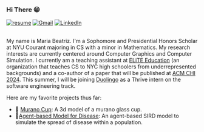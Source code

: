 <h3> Hi There 😁 </h3>
 <a href="https://github.com/mariabeatrizsilva/resume/blob/main/MariaBeatriz_Silva_Resume-12.pdf"><img img src="https://img.shields.io/badge/access-my_resume-8A2BE2" alt="resume"/></a>
<a href="mailto:mariasilva@nyu.edu"><img img src="https://img.shields.io/badge/gmail-%23EA4335.svg?style=plastic&logo=gmail&logoColor=white" alt="Gmail"/></a>
<a href="https://www.linkedin.com/in/mariabiasilva/"><img src="https://img.shields.io/badge/linkedin-%230A66C2.svg?style=plastic&logo=linkedin&logoColor=white" alt="LinkedIn"/></a>
<br><br>




My name is Maria Beatriz. I'm a Sophomore and Presidential Honors Scholar at NYU Courant majoring in CS with a minor in Mathematics. My research interests are currently centered around Computer Graphics and Computer Simulation. I currently am a teaching assistant at [ELiTE Education](http://www.elite-education.org) (an organization that teaches CS to NYC high schoolers from underrepresented backgrounds) and a co-author of a paper that will be published at [ACM CHI 2024](https://chi2024.acm.org). This summer, I will be joining [Duolingo](https://www.duolingo.com) as a Thrive intern on the software engineering track. 

Here are my favorite projects thus far:
- :wine_glass: [Murano Cup](https://mariabeatrizsilva.github.io/murano/index.html): A 3d model of a murano glass cup.
- 🦠[Agent-based Model for Disease](https://github.com/mariabeatrizsilva/AgentBasedModeling): An agent-based SIRD model to simulate the spread of disease within a population.





